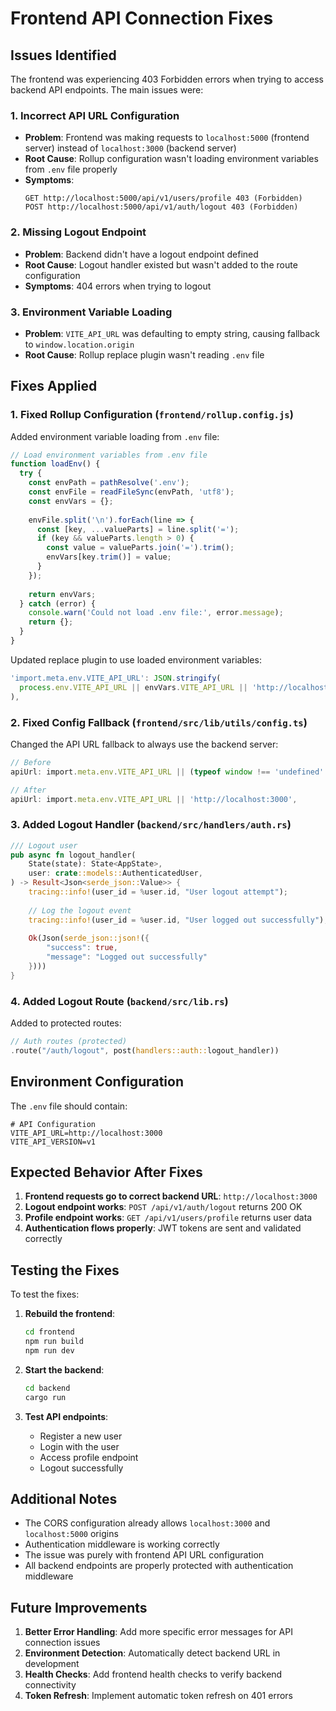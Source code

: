 # Frontend API Connection Fixes

## Issues Identified

The frontend was experiencing 403 Forbidden errors when trying to access backend API endpoints. The main issues were:

### 1. **Incorrect API URL Configuration**
- **Problem**: Frontend was making requests to `localhost:5000` (frontend server) instead of `localhost:3000` (backend server)
- **Root Cause**: Rollup configuration wasn't loading environment variables from `.env` file properly
- **Symptoms**: 
  ```
  GET http://localhost:5000/api/v1/users/profile 403 (Forbidden)
  POST http://localhost:5000/api/v1/auth/logout 403 (Forbidden)
  ```

### 2. **Missing Logout Endpoint**
- **Problem**: Backend didn't have a logout endpoint defined
- **Root Cause**: Logout handler existed but wasn't added to the route configuration
- **Symptoms**: 404 errors when trying to logout

### 3. **Environment Variable Loading**
- **Problem**: `VITE_API_URL` was defaulting to empty string, causing fallback to `window.location.origin`
- **Root Cause**: Rollup replace plugin wasn't reading `.env` file

## Fixes Applied

### 1. **Fixed Rollup Configuration** (`frontend/rollup.config.js`)

Added environment variable loading from `.env` file:

```javascript
// Load environment variables from .env file
function loadEnv() {
  try {
    const envPath = pathResolve('.env');
    const envFile = readFileSync(envPath, 'utf8');
    const envVars = {};
    
    envFile.split('\n').forEach(line => {
      const [key, ...valueParts] = line.split('=');
      if (key && valueParts.length > 0) {
        const value = valueParts.join('=').trim();
        envVars[key.trim()] = value;
      }
    });
    
    return envVars;
  } catch (error) {
    console.warn('Could not load .env file:', error.message);
    return {};
  }
}
```

Updated replace plugin to use loaded environment variables:

```javascript
'import.meta.env.VITE_API_URL': JSON.stringify(
  process.env.VITE_API_URL || envVars.VITE_API_URL || 'http://localhost:3000'
),
```

### 2. **Fixed Config Fallback** (`frontend/src/lib/utils/config.ts`)

Changed the API URL fallback to always use the backend server:

```typescript
// Before
apiUrl: import.meta.env.VITE_API_URL || (typeof window !== 'undefined' ? window.location.origin : 'http://localhost:3000'),

// After  
apiUrl: import.meta.env.VITE_API_URL || 'http://localhost:3000',
```

### 3. **Added Logout Handler** (`backend/src/handlers/auth.rs`)

```rust
/// Logout user
pub async fn logout_handler(
    State(state): State<AppState>,
    user: crate::models::AuthenticatedUser,
) -> Result<Json<serde_json::Value>> {
    tracing::info!(user_id = %user.id, "User logout attempt");
    
    // Log the logout event
    tracing::info!(user_id = %user.id, "User logged out successfully");
    
    Ok(Json(serde_json::json!({
        "success": true,
        "message": "Logged out successfully"
    })))
}
```

### 4. **Added Logout Route** (`backend/src/lib.rs`)

Added to protected routes:

```rust
// Auth routes (protected)
.route("/auth/logout", post(handlers::auth::logout_handler))
```

## Environment Configuration

The `.env` file should contain:

```env
# API Configuration
VITE_API_URL=http://localhost:3000
VITE_API_VERSION=v1
```

## Expected Behavior After Fixes

1. **Frontend requests go to correct backend URL**: `http://localhost:3000`
2. **Logout endpoint works**: `POST /api/v1/auth/logout` returns 200 OK
3. **Profile endpoint works**: `GET /api/v1/users/profile` returns user data
4. **Authentication flows properly**: JWT tokens are sent and validated correctly

## Testing the Fixes

To test the fixes:

1. **Rebuild the frontend**:
   ```bash
   cd frontend
   npm run build
   npm run dev
   ```

2. **Start the backend**:
   ```bash
   cd backend
   cargo run
   ```

3. **Test API endpoints**:
   - Register a new user
   - Login with the user
   - Access profile endpoint
   - Logout successfully

## Additional Notes

- The CORS configuration already allows `localhost:3000` and `localhost:5000` origins
- Authentication middleware is working correctly
- The issue was purely with frontend API URL configuration
- All backend endpoints are properly protected with authentication middleware

## Future Improvements

1. **Better Error Handling**: Add more specific error messages for API connection issues
2. **Environment Detection**: Automatically detect backend URL in development
3. **Health Checks**: Add frontend health checks to verify backend connectivity
4. **Token Refresh**: Implement automatic token refresh on 401 errors